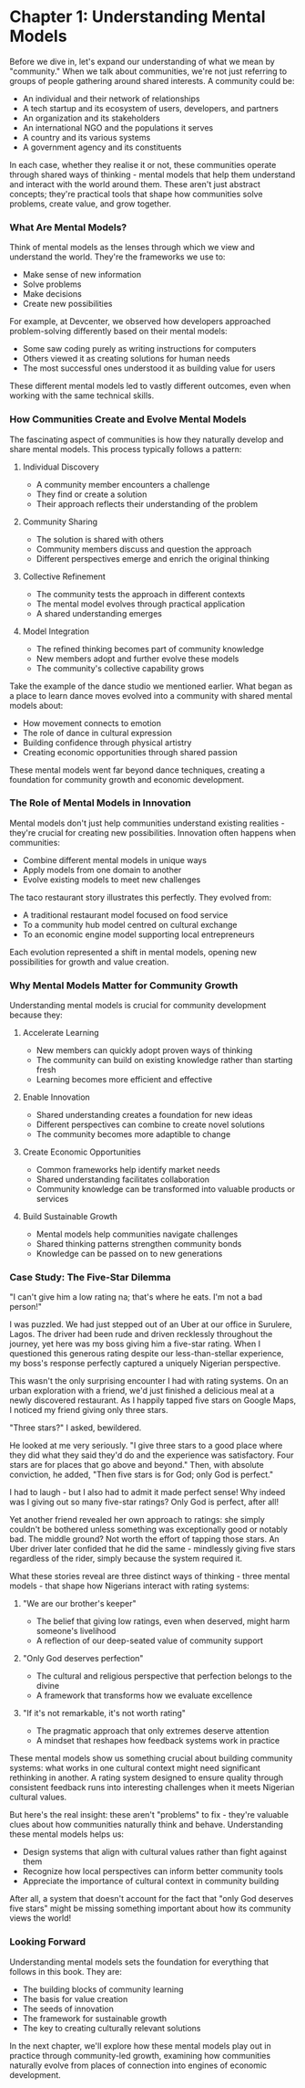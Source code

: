 # Chapter 1: Understanding Mental Models

Before we dive in, let's expand our understanding of what we mean by "community." When we talk about communities, we're not just referring to groups of people gathering around shared interests. A community could be:
- An individual and their network of relationships
- A tech startup and its ecosystem of users, developers, and partners
- An organization and its stakeholders
- An international NGO and the populations it serves
- A country and its various systems
- A government agency and its constituents

In each case, whether they realise it or not, these communities operate through shared ways of thinking - mental models that help them understand and interact with the world around them. These aren't just abstract concepts; they're practical tools that shape how communities solve problems, create value, and grow together.

### What Are Mental Models?

Think of mental models as the lenses through which we view and understand the world. They're the frameworks we use to:
- Make sense of new information
- Solve problems
- Make decisions
- Create new possibilities

For example, at Devcenter, we observed how developers approached problem-solving differently based on their mental models:
- Some saw coding purely as writing instructions for computers
- Others viewed it as creating solutions for human needs
- The most successful ones understood it as building value for users

These different mental models led to vastly different outcomes, even when working with the same technical skills.

### How Communities Create and Evolve Mental Models

The fascinating aspect of communities is how they naturally develop and share mental models. This process typically follows a pattern:

1. Individual Discovery
   - A community member encounters a challenge
   - They find or create a solution
   - Their approach reflects their understanding of the problem

2. Community Sharing
   - The solution is shared with others
   - Community members discuss and question the approach
   - Different perspectives emerge and enrich the original thinking

3. Collective Refinement
   - The community tests the approach in different contexts
   - The mental model evolves through practical application
   - A shared understanding emerges

4. Model Integration
   - The refined thinking becomes part of community knowledge
   - New members adopt and further evolve these models
   - The community's collective capability grows

Take the example of the dance studio we mentioned earlier. What began as a place to learn dance moves evolved into a community with shared mental models about:
- How movement connects to emotion
- The role of dance in cultural expression
- Building confidence through physical artistry
- Creating economic opportunities through shared passion

These mental models went far beyond dance techniques, creating a foundation for community growth and economic development.

### The Role of Mental Models in Innovation

Mental models don't just help communities understand existing realities - they're crucial for creating new possibilities. Innovation often happens when communities:
- Combine different mental models in unique ways
- Apply models from one domain to another
- Evolve existing models to meet new challenges

The taco restaurant story illustrates this perfectly. They evolved from:
- A traditional restaurant model focused on food service
- To a community hub model centred on cultural exchange
- To an economic engine model supporting local entrepreneurs

Each evolution represented a shift in mental models, opening new possibilities for growth and value creation.

### Why Mental Models Matter for Community Growth

Understanding mental models is crucial for community development because they:

1. Accelerate Learning
   - New members can quickly adopt proven ways of thinking
   - The community can build on existing knowledge rather than starting fresh
   - Learning becomes more efficient and effective

2. Enable Innovation
   - Shared understanding creates a foundation for new ideas
   - Different perspectives can combine to create novel solutions
   - The community becomes more adaptible to change

3. Create Economic Opportunities
   - Common frameworks help identify market needs
   - Shared understanding facilitates collaboration
   - Community knowledge can be transformed into valuable products or services

4. Build Sustainable Growth
   - Mental models help communities navigate challenges
   - Shared thinking patterns strengthen community bonds
   - Knowledge can be passed on to new generations

### Case Study: The Five-Star Dilemma

"I can't give him a low rating na; that's where he eats. I'm not a bad person!"

I was puzzled. We had just stepped out of an Uber at our office in Surulere, Lagos. The driver had been rude and driven recklessly throughout the journey, yet here was my boss giving him a five-star rating. When I questioned this generous rating despite our less-than-stellar experience, my boss's response perfectly captured a uniquely Nigerian perspective.

This wasn't the only surprising encounter I had with rating systems. On an urban exploration with a friend, we'd just finished a delicious meal at a newly discovered restaurant. As I happily tapped five stars on Google Maps, I noticed my friend giving only three stars.

"Three stars?" I asked, bewildered.

He looked at me very seriously. "I give three stars to a good place where they did what they said they'd do and the experience was satisfactory. Four stars are for places that go above and beyond." Then, with absolute conviction, he added, "Then five stars is for God; only God is perfect."

I had to laugh - but I also had to admit it made perfect sense! Why indeed was I giving out so many five-star ratings? Only God is perfect, after all!

Yet another friend revealed her own approach to ratings: she simply couldn't be bothered unless something was exceptionally good or notably bad. The middle ground? Not worth the effort of tapping those stars. An Uber driver later confided that he did the same - mindlessly giving five stars regardless of the rider, simply because the system required it.

What these stories reveal are three distinct ways of thinking - three mental models - that shape how Nigerians interact with rating systems:

1. "We are our brother's keeper"
   - The belief that giving low ratings, even when deserved, might harm someone's livelihood
   - A reflection of our deep-seated value of community support

2. "Only God deserves perfection"
   - The cultural and religious perspective that perfection belongs to the divine
   - A framework that transforms how we evaluate excellence

3. "If it's not remarkable, it's not worth rating"
   - The pragmatic approach that only extremes deserve attention
   - A mindset that reshapes how feedback systems work in practice

These mental models show us something crucial about building community systems: what works in one cultural context might need significant rethinking in another. A rating system designed to ensure quality through consistent feedback runs into interesting challenges when it meets Nigerian cultural values.

But here's the real insight: these aren't "problems" to fix - they're valuable clues about how communities naturally think and behave. Understanding these mental models helps us:
- Design systems that align with cultural values rather than fight against them
- Recognize how local perspectives can inform better community tools
- Appreciate the importance of cultural context in community building

After all, a system that doesn't account for the fact that "only God deserves five stars" might be missing something important about how its community views the world!

### Looking Forward

Understanding mental models sets the foundation for everything that follows in this book. They are:
- The building blocks of community learning
- The basis for value creation
- The seeds of innovation
- The framework for sustainable growth
- The key to creating culturally relevant solutions

In the next chapter, we'll explore how these mental models play out in practice through community-led growth, examining how communities naturally evolve from places of connection into engines of economic development.